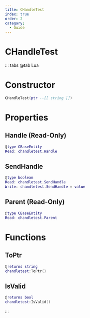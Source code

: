 ```yaml
---
title: CHandleTest
index: true
order: 2
category:
  - Guide
---
```


# CHandleTest

::: tabs
@tab Lua
# Constructor
```lua
CHandleTest(ptr --[[ string ]])
```
# Properties
## Handle (Read-Only)
```lua
@type CBaseEntity
Read: chandletest.Handle
```
## SendHandle 
```lua
@type boolean
Read: chandletest.SendHandle
Write: chandletest.SendHandle = value
```
## Parent (Read-Only)
```lua
@type CBaseEntity
Read: chandletest.Parent
```
# Functions
## ToPtr
```lua
@returns string
chandletest:ToPtr()
```
## IsValid
```lua
@returns bool
chandletest:IsValid()
```

:::